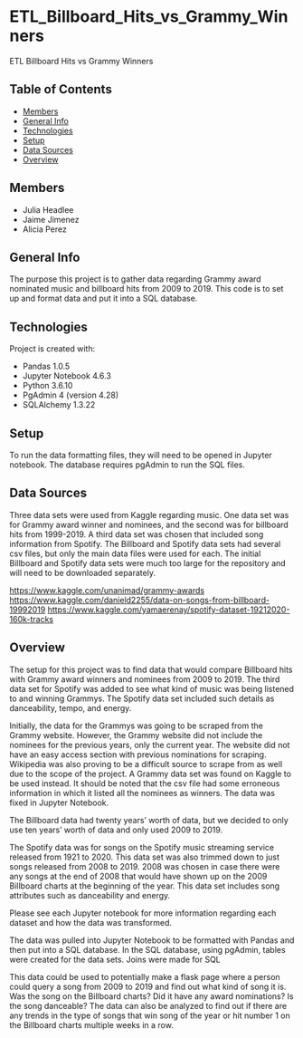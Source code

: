 # ETL_Billboard_Hits_vs_Grammy_Winners
ETL Billboard Hits vs Grammy Winners

## Table of Contents 
* [Members](#Members)
* [General Info](#General-info)  
* [Technologies](#technologies)  
* [Setup](#setup)  
* [Data Sources](#data-sources)
* [Overview](#overview)  

## Members
* Julia Headlee
* Jaime Jimenez
* Alicia Perez

## General Info
The purpose this project is to gather data regarding Grammy award nominated music and billboard hits from 2009 to 2019. This code is to set up and format data and put it into a SQL database.

## Technologies
Project is created with:  
* Pandas 1.0.5  
* Jupyter Notebook 4.6.3  
* Python 3.6.10
* PgAdmin 4 (version 4.28)
* SQLAlchemy 1.3.22

## Setup
To run the data formatting files, they will need to be opened in Jupyter notebook. The database requires pgAdmin to run the SQL files. 

## Data Sources 
Three data sets were used from Kaggle regarding music. One data set was for Grammy award winner and nominees, and the second was for billboard hits from 1999-2019. A third data set was chosen that included song information from Spotify. The Billboard and Spotify data sets had several csv files, but only the main data files were used for each. 
The initial Billboard and Spotify data sets were much too large for the repository and will need to be downloaded separately. 

https://www.kaggle.com/unanimad/grammy-awards
https://www.kaggle.com/danield2255/data-on-songs-from-billboard-19992019
https://www.kaggle.com/yamaerenay/spotify-dataset-19212020-160k-tracks

## Overview
The setup for this project was to find data that would compare Billboard hits with Grammy award winners and nominees from 2009 to 2019. The third data set for Spotify was added to see what kind of music was being listened to and winning Grammys. The Spotify data set included such details as danceability, tempo, and energy. 

Initially, the data for the Grammys was going to be scraped from the Grammy website. However, the Grammy website did not include the nominees for the previous years, only the current year. The website did not have an easy access section with previous nominations for scraping. Wikipedia was also proving to be a difficult source to scrape from as well due to the scope of the project. A Grammy data set was found on Kaggle to be used instead. It should be noted that the csv file had some erroneous information in which it listed all the nominees as winners. The data was fixed in Jupyter Notebook. 

The Billboard data had twenty years’ worth of data, but we decided to only use ten years’ worth of data and only used 2009 to 2019. 

The Spotify data was for songs on the Spotify music streaming service released from 1921 to 2020. This data set was also trimmed down to just songs released from 2008 to 2019. 2008 was chosen in case there were any songs at the end of 2008 that would have shown up on the 2009 Billboard charts at the beginning of the year. This data set includes song attributes such as danceability and energy.

Please see each Jupyter notebook for more information regarding each dataset and how the data was transformed. 

The data was pulled into Jupyter Notebook to be formatted with Pandas and then put into a SQL database. In the SQL database, using pgAdmin, tables were created for the data sets. Joins were made for SQL 

This data could be used to potentially make a flask page where a person could query a song from 2009 to 2019 and find out what kind of song it is. Was the song on the Billboard charts? Did it have any award nominations? Is the song danceable? The data can also be analyzed to find out if there are any trends in the type of songs that win song of the year or hit number 1 on the Billboard charts multiple weeks in a row.